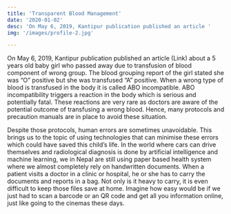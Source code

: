 ```yaml
---
title: 'Transparent Blood Management'
date: '2020-01-02'
desc: 'On May 6, 2019, Kantipur publication published an article '
img: '/images/profile-2.jpg'

---
```


On May 6, 2019, Kantipur publication published an article (Link) about a 5 years old baby girl who passed away due to transfusion of blood component of wrong group. The blood grouping report of the girl stated she was “O” positive but she was transfused “A” positive. When a wrong type of blood is transfused in the body it is called ABO incompatible. ABO incompatibility triggers a reaction in the body which is serious and potentially fatal. These reactions are very rare as doctors are aware of the potential outcome of transfusing a wrong blood. Hence, many protocols and precaution manuals are in place to avoid these situation.

Despite those protocols, human errors are sometimes unavoidable. This brings us to the topic of using technologies that can minimise these errors which could have saved this child’s life. In the world where cars can drive themselves and radiological diagnosis is done by artificial intelligence and machine learning, we in Nepal are still using paper based health system where we almost completely rely on handwritten documents. When a patient visits a doctor in a clinic or hospital, he or she has to carry the documents and reports in a bag. Not only is it heavy to carry, it is even difficult to keep those files save at home. Imagine how easy would be if we just had to scan a barcode or an QR code and get all you information online, just like going to the cinemas these days.
